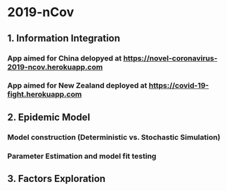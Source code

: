 # 2019-nCov

## 1. Information Integration
###   App aimed for China delopyed at https://novel-coronavirus-2019-ncov.herokuapp.com
###   App aimed for New Zealand deployed at https://covid-19-fight.herokuapp.com

## 2. Epidemic Model
###   Model construction (Deterministic vs. Stochastic Simulation)
###   Parameter Estimation and model fit testing

## 3. Factors Exploration
